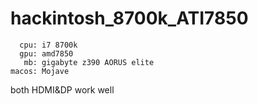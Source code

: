 # hackintosh_8700k_ATI7850
      cpu: i7 8700k
      gpu: amd7850
       mb: gigabyte z390 AORUS elite
    macos: Mojave
    
both HDMI&DP work well
